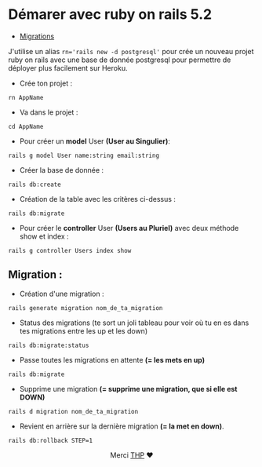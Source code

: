 # Démarer avec ruby on rails 5.2
- [Migrations](#migrations-)

J'utilise un alias 
``
rn='rails new -d postgresql'
``
pour crée un nouveau projet ruby on rails avec une base de donnée postgresql pour permettre de déployer plus facilement sur Heroku.

- Crée ton projet :
```shell
rn AppName
```

- Va dans le projet :
```shell
cd AppName
```

- Pour créer un <strong>model</strong> User <strong>(User au Singulier)</strong>:
```shell
rails g model User name:string email:string 
```

- Créer la base de donnée :
```shell
rails db:create 
````

- Création de la table avec les critères ci-dessus :
```shell
rails db:migrate
````

- Pour créer le <strong>controller</strong> User <strong>(Users au Pluriel)</strong> avec deux méthode show et index :
```shell
rails g controller Users index show
```

## Migration :
- Création d'une migration :
```shell
rails generate migration nom_de_ta_migration
```

- Status des migrations (te sort un joli tableau pour voir où tu en es dans tes migrations entre les up et les down)
```shell
rails db:migrate:status
```

- Passe toutes les migrations en attente <strong>(= les mets en up)</strong>
```shell
rails db:migrate
````

- Supprime une migration <strong>(= supprime une migration, que si elle est DOWN)</strong>
```shell
rails d migration nom_de_ta_migration 
```

- Revient en arrière sur la dernière migration <strong>(= la met en down)</strong>.
```shell
rails db:rollback STEP=1
```


<p align="center"> 
Merci <a href="https://www.thehackingproject.org/">THP</a> ❤️ 
</p>
